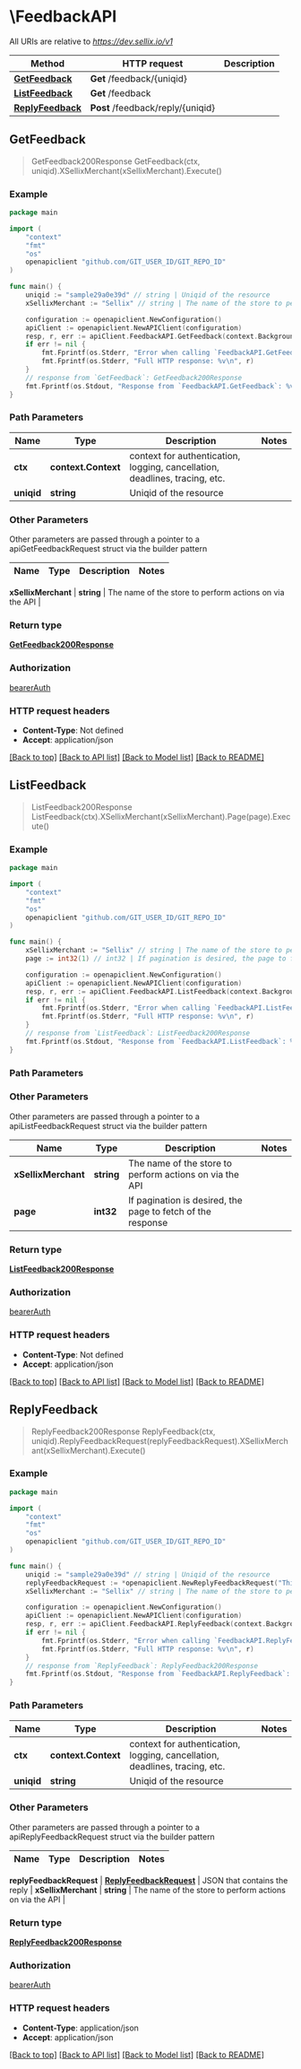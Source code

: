 # \FeedbackAPI

All URIs are relative to *https://dev.sellix.io/v1*

Method | HTTP request | Description
------------- | ------------- | -------------
[**GetFeedback**](FeedbackAPI.md#GetFeedback) | **Get** /feedback/{uniqid} | 
[**ListFeedback**](FeedbackAPI.md#ListFeedback) | **Get** /feedback | 
[**ReplyFeedback**](FeedbackAPI.md#ReplyFeedback) | **Post** /feedback/reply/{uniqid} | 



## GetFeedback

> GetFeedback200Response GetFeedback(ctx, uniqid).XSellixMerchant(xSellixMerchant).Execute()





### Example

```go
package main

import (
	"context"
	"fmt"
	"os"
	openapiclient "github.com/GIT_USER_ID/GIT_REPO_ID"
)

func main() {
	uniqid := "sample29a0e39d" // string | Uniqid of the resource
	xSellixMerchant := "Sellix" // string | The name of the store to perform actions on via the API (optional)

	configuration := openapiclient.NewConfiguration()
	apiClient := openapiclient.NewAPIClient(configuration)
	resp, r, err := apiClient.FeedbackAPI.GetFeedback(context.Background(), uniqid).XSellixMerchant(xSellixMerchant).Execute()
	if err != nil {
		fmt.Fprintf(os.Stderr, "Error when calling `FeedbackAPI.GetFeedback``: %v\n", err)
		fmt.Fprintf(os.Stderr, "Full HTTP response: %v\n", r)
	}
	// response from `GetFeedback`: GetFeedback200Response
	fmt.Fprintf(os.Stdout, "Response from `FeedbackAPI.GetFeedback`: %v\n", resp)
}
```

### Path Parameters


Name | Type | Description  | Notes
------------- | ------------- | ------------- | -------------
**ctx** | **context.Context** | context for authentication, logging, cancellation, deadlines, tracing, etc.
**uniqid** | **string** | Uniqid of the resource | 

### Other Parameters

Other parameters are passed through a pointer to a apiGetFeedbackRequest struct via the builder pattern


Name | Type | Description  | Notes
------------- | ------------- | ------------- | -------------

 **xSellixMerchant** | **string** | The name of the store to perform actions on via the API | 

### Return type

[**GetFeedback200Response**](GetFeedback200Response.md)

### Authorization

[bearerAuth](../README.md#bearerAuth)

### HTTP request headers

- **Content-Type**: Not defined
- **Accept**: application/json

[[Back to top]](#) [[Back to API list]](../README.md#documentation-for-api-endpoints)
[[Back to Model list]](../README.md#documentation-for-models)
[[Back to README]](../README.md)


## ListFeedback

> ListFeedback200Response ListFeedback(ctx).XSellixMerchant(xSellixMerchant).Page(page).Execute()





### Example

```go
package main

import (
	"context"
	"fmt"
	"os"
	openapiclient "github.com/GIT_USER_ID/GIT_REPO_ID"
)

func main() {
	xSellixMerchant := "Sellix" // string | The name of the store to perform actions on via the API (optional)
	page := int32(1) // int32 | If pagination is desired, the page to fetch of the response (optional)

	configuration := openapiclient.NewConfiguration()
	apiClient := openapiclient.NewAPIClient(configuration)
	resp, r, err := apiClient.FeedbackAPI.ListFeedback(context.Background()).XSellixMerchant(xSellixMerchant).Page(page).Execute()
	if err != nil {
		fmt.Fprintf(os.Stderr, "Error when calling `FeedbackAPI.ListFeedback``: %v\n", err)
		fmt.Fprintf(os.Stderr, "Full HTTP response: %v\n", r)
	}
	// response from `ListFeedback`: ListFeedback200Response
	fmt.Fprintf(os.Stdout, "Response from `FeedbackAPI.ListFeedback`: %v\n", resp)
}
```

### Path Parameters



### Other Parameters

Other parameters are passed through a pointer to a apiListFeedbackRequest struct via the builder pattern


Name | Type | Description  | Notes
------------- | ------------- | ------------- | -------------
 **xSellixMerchant** | **string** | The name of the store to perform actions on via the API | 
 **page** | **int32** | If pagination is desired, the page to fetch of the response | 

### Return type

[**ListFeedback200Response**](ListFeedback200Response.md)

### Authorization

[bearerAuth](../README.md#bearerAuth)

### HTTP request headers

- **Content-Type**: Not defined
- **Accept**: application/json

[[Back to top]](#) [[Back to API list]](../README.md#documentation-for-api-endpoints)
[[Back to Model list]](../README.md#documentation-for-models)
[[Back to README]](../README.md)


## ReplyFeedback

> ReplyFeedback200Response ReplyFeedback(ctx, uniqid).ReplyFeedbackRequest(replyFeedbackRequest).XSellixMerchant(xSellixMerchant).Execute()





### Example

```go
package main

import (
	"context"
	"fmt"
	"os"
	openapiclient "github.com/GIT_USER_ID/GIT_REPO_ID"
)

func main() {
	uniqid := "sample29a0e39d" // string | Uniqid of the resource
	replyFeedbackRequest := *openapiclient.NewReplyFeedbackRequest("This is a feedback reply.") // ReplyFeedbackRequest | JSON that contains the reply
	xSellixMerchant := "Sellix" // string | The name of the store to perform actions on via the API (optional)

	configuration := openapiclient.NewConfiguration()
	apiClient := openapiclient.NewAPIClient(configuration)
	resp, r, err := apiClient.FeedbackAPI.ReplyFeedback(context.Background(), uniqid).ReplyFeedbackRequest(replyFeedbackRequest).XSellixMerchant(xSellixMerchant).Execute()
	if err != nil {
		fmt.Fprintf(os.Stderr, "Error when calling `FeedbackAPI.ReplyFeedback``: %v\n", err)
		fmt.Fprintf(os.Stderr, "Full HTTP response: %v\n", r)
	}
	// response from `ReplyFeedback`: ReplyFeedback200Response
	fmt.Fprintf(os.Stdout, "Response from `FeedbackAPI.ReplyFeedback`: %v\n", resp)
}
```

### Path Parameters


Name | Type | Description  | Notes
------------- | ------------- | ------------- | -------------
**ctx** | **context.Context** | context for authentication, logging, cancellation, deadlines, tracing, etc.
**uniqid** | **string** | Uniqid of the resource | 

### Other Parameters

Other parameters are passed through a pointer to a apiReplyFeedbackRequest struct via the builder pattern


Name | Type | Description  | Notes
------------- | ------------- | ------------- | -------------

 **replyFeedbackRequest** | [**ReplyFeedbackRequest**](ReplyFeedbackRequest.md) | JSON that contains the reply | 
 **xSellixMerchant** | **string** | The name of the store to perform actions on via the API | 

### Return type

[**ReplyFeedback200Response**](ReplyFeedback200Response.md)

### Authorization

[bearerAuth](../README.md#bearerAuth)

### HTTP request headers

- **Content-Type**: application/json
- **Accept**: application/json

[[Back to top]](#) [[Back to API list]](../README.md#documentation-for-api-endpoints)
[[Back to Model list]](../README.md#documentation-for-models)
[[Back to README]](../README.md)

